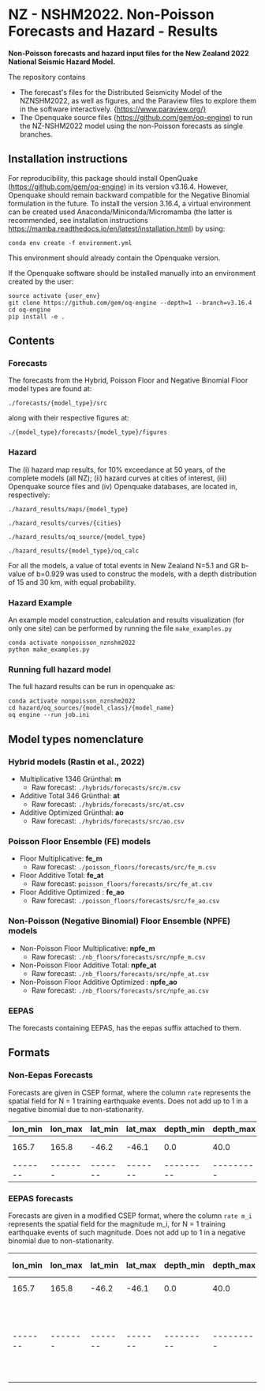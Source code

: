 # NZ - NSHM2022. Non-Poisson Forecasts and Hazard - Results

**Non-Poisson forecasts and hazard input files for the New Zealand 2022 National Seismic Hazard Model.**

The repository contains

* The forecast's files for the Distributed Seismicity Model of the NZNSHM2022,
as well as figures, and the Paraview files to explore them in the software interactively.
{https://www.paraview.org/}
* The Openquake source files (https://github.com/gem/oq-engine) to run the NZ-NSHM2022 model using the non-Poisson forecasts as single branches.



## Installation instructions

For reproducibility, this package should install OpenQuake (https://github.com/gem/oq-engine) in its
version v3.16.4. However, Openquake should remain backward compatible for the Negative Binomial formulation in the future.
To install the version 3.16.4, a virtual environment can be created used Anaconda/Miniconda/Micromamba (the latter is recommended, see installation instructions https://mamba.readthedocs.io/en/latest/installation.html) by using:

```shell
conda env create -f environment.yml
```
This environment should already contain the Openquake version.

If the Openquake software should be installed manually into an environment created by the user:

```shell
source activate {user_env}
git clone https://github.com/gem/oq-engine --depth=1 --branch=v3.16.4
cd oq-engine
pip install -e .
```

## Contents

### Forecasts
The forecasts from the Hybrid, Poisson Floor and Negative Binomial Floor model types are found at:

```./forecasts/{model_type}/src```

along with their respective figures at:

```./{model_type}/forecasts/{model_type}/figures```

### Hazard

The (i) hazard map results, for 10% exceedance at 50 years, of the complete models (all NZ); (ii) hazard curves at cities of interest, (iii) Openquake source files and (iv) Openquake databases,  are located in, respectively:

```./hazard_results/maps/{model_type}```

```./hazard_results/curves/{cities}```

```./hazard_results/oq_source/{model_type}```

```./hazard_results/{model_type}/oq_calc```


 For all the models, a value of total events in New Zealand N=5.1 and GR b-value of b=0.929 was used to construc the models, with a depth distribution of 15 and 30 km, with equal probability.


### Hazard Example

An example model construction, calculation and results visualization (for only one site) can be performed by running the file `make_examples.py`

```shell
conda activate nonpoisson_nznshm2022
python make_examples.py
```

### Running full hazard model

The full hazard results can be run in openquake as:

```shell
conda activate nonpoisson_nznshm2022
cd hazard/oq_sources/{model_class}/{model_name}
oq engine --run job.ini
```


## Model types nomenclature

### Hybrid models (Rastin et al., 2022)

* Multiplicative 1346 Grünthal:  **m**
    * Raw forecast: `./hybrids/forecasts/src/m.csv`
* Additive Total 346 Grünthal:  **at**
    * Raw forecast: `./hybrids/forecasts/src/at.csv`
* Additive Optimized Grünthal:  **ao**
    * Raw forecast: `./hybrids/forecasts/src/ao.csv`

### Poisson Floor Ensemble (FE) models

* Floor Multiplicative:  **fe_m**
    * Raw forecast: `./poisson_floors/forecasts/src/fe_m.csv`
* Floor Additive Total:  **fe_at**
    * Raw forecast: `poisson_floors/forecasts/src/fe_at.csv`
* Floor Additive Optimized :  **fe_ao**
    * Raw forecast: `./poisson_floors/forecasts/src/fe_ao.csv`

### Non-Poisson (Negative Binomial) Floor Ensemble (NPFE) models

* Non-Poisson Floor Multiplicative:  **npfe_m**
    * Raw forecast: `./nb_floors/forecasts/src/npfe_m.csv`
* Non-Poisson Floor Additive Total:  **npfe_at**
    * Raw forecast: `./nb_floors/forecasts/src/npfe_at.csv`
* Non-Poisson Floor Additive Optimized :  **npfe_ao**
    * Raw forecast: `./nb_floors/forecasts/src/npfe_ao.csv`


### EEPAS

The forecasts containing EEPAS, has the eepas suffix attached to them.

## Formats

### Non-Eepas Forecasts
Forecasts are given in CSEP format, where the column `rate` represents the spatial field for N = 1 training earthquake events. Does not add up to 1 in a negative binomial due to non-stationarity.

| lon_min | lon_max | lat_min | lat_max | depth_min | depth_max | m_min | m_max |   rate   | dispersion | mask |
| ------- | ------- | ------- | ------- | --------- | --------- | ----- | ----- | -------- | ---------- | ---- |
| 165.7 | 165.8 | -46.2 | -46.1 | 0.0 | 40.0 | 5.0 | 10.5 | 2.893e-04 | 0. | 1 |
| ------- | ------- | ------- | ------- | --------- | --------- | ----- | ----- | -------- | ---------- | ---- |

### EEPAS forecasts
Forecasts are given in a modified CSEP format, where the column `rate m_i` represents the spatial field for the magnitude m_i, for N = 1 training earthquake events of such magnitude. Does not add up to 1 in a negative binomial due to non-stationarity.

| lon_min | lon_max | lat_min | lat_max | depth_min | depth_max |  rate M=5.0  |   rate M=5.1  | ... |   rate M=8.0  | dispersion |
| ------- | ------- | ------- | ------- | --------- | --------- | ----- | ----- | -------- | ---------- | ---- |
| 165.7 | 165.8 | -46.2 | -46.1 | 0.0 | 40.0 | 3.152e-04 | 3.191e-04 | ... | 3.502e-04 | 0.0 |
| ------- | ------- | ------- | ------- | --------- | --------- | ----- | ----- | -------- | ---------- | ---- |
